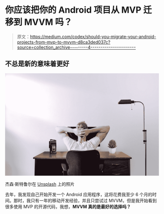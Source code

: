 # 你应该把你的 Android 项目从 MVP 迁移到 MVVM 吗？

> 原文：<https://medium.com/codex/should-you-migrate-your-android-projects-from-mvp-to-mvvm-d8ca3ded037c?source=collection_archive---------4----------------------->

## 不总是新的意味着更好

![](img/e26e48e2aa3e8911678d32d3ef873d22.png)

杰森·斯特鲁尔在 [Unsplash](https://unsplash.com?utm_source=medium&utm_medium=referral) 上的照片

去年，我发现自己开始开发一个 Android 应用程序，这将花费我至少 6 个月的时间。那时，我只有一年的移动开发经验，并且只尝试过 MVVM，但是我开始看到很多使用 MVP 的开源代码，我想，**MVVM 真的是最好的选择吗？**